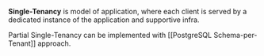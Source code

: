 **Single-Tenancy** is model of application, where each client is served by a dedicated instance of the application and supportive infra.

Partial Single-Tenancy can be implemented with [[PostgreSQL Schema-per-Tenant]] approach.
